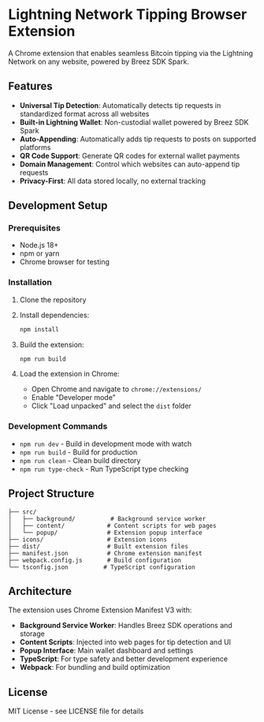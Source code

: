# Lightning Network Tipping Browser Extension

A Chrome extension that enables seamless Bitcoin tipping via the Lightning Network on any website, powered by Breez SDK Spark.

## Features

- **Universal Tip Detection**: Automatically detects tip requests in standardized format across all websites
- **Built-in Lightning Wallet**: Non-custodial wallet powered by Breez SDK Spark
- **Auto-Appending**: Automatically adds tip requests to posts on supported platforms
- **QR Code Support**: Generate QR codes for external wallet payments
- **Domain Management**: Control which websites can auto-append tip requests
- **Privacy-First**: All data stored locally, no external tracking

## Development Setup

### Prerequisites

- Node.js 18+ 
- npm or yarn
- Chrome browser for testing

### Installation

1. Clone the repository
2. Install dependencies:
   ```bash
   npm install
   ```

3. Build the extension:
   ```bash
   npm run build
   ```

4. Load the extension in Chrome:
   - Open Chrome and navigate to `chrome://extensions/`
   - Enable "Developer mode"
   - Click "Load unpacked" and select the `dist` folder

### Development Commands

- `npm run dev` - Build in development mode with watch
- `npm run build` - Build for production
- `npm run clean` - Clean build directory
- `npm run type-check` - Run TypeScript type checking

## Project Structure

```
├── src/
│   ├── background/          # Background service worker
│   ├── content/            # Content scripts for web pages
│   └── popup/              # Extension popup interface
├── icons/                  # Extension icons
├── dist/                   # Built extension files
├── manifest.json           # Chrome extension manifest
├── webpack.config.js       # Build configuration
└── tsconfig.json          # TypeScript configuration
```

## Architecture

The extension uses Chrome Extension Manifest V3 with:

- **Background Service Worker**: Handles Breez SDK operations and storage
- **Content Scripts**: Injected into web pages for tip detection and UI
- **Popup Interface**: Main wallet dashboard and settings
- **TypeScript**: For type safety and better development experience
- **Webpack**: For bundling and build optimization

## License

MIT License - see LICENSE file for details